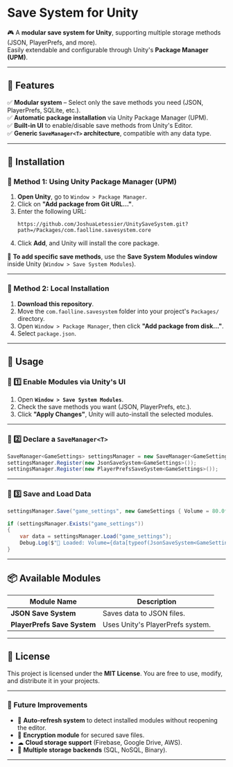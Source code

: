 # Save System for Unity

🎮 A **modular save system for Unity**, supporting multiple storage methods (JSON, PlayerPrefs, and more).  
Easily extendable and configurable through Unity's **Package Manager (UPM)**.

---

## 📌 Features

✅ **Modular system** – Select only the save methods you need (JSON, PlayerPrefs, SQLite, etc.).  
✅ **Automatic package installation** via Unity Package Manager (UPM).  
✅ **Built-in UI** to enable/disable save methods from Unity's Editor.  
✅ **Generic `SaveManager<T>` architecture**, compatible with any data type.  

---

## 📂 Installation

### 📌 Method 1: Using Unity Package Manager (UPM)
1. **Open Unity**, go to `Window > Package Manager`.
2. Click on **"Add package from Git URL..."**.
3. Enter the following URL:
   ```
   https://github.com/JoshuaLetessier/UnitySaveSystem.git?path=/Packages/com.faolline.savesystem.core
   ```
4. Click **Add**, and Unity will install the core package.

🔹 **To add specific save methods**, use the **Save System Modules window** inside Unity (`Window > Save System Modules`).  

---

### 📌 Method 2: Local Installation
1. **Download this repository**.
2. Move the `com.faolline.savesystem` folder into your project's `Packages/` directory.
3. Open `Window > Package Manager`, then click **"Add package from disk..."**.
4. Select `package.json`.

---

## 🚀 Usage

### 📌 1️⃣ Enable Modules via Unity's UI
1. Open **`Window > Save System Modules`**.
2. Check the save methods you want (JSON, PlayerPrefs, etc.).
3. Click **"Apply Changes"**, Unity will auto-install the selected modules.

---

### 📌 2️⃣ Declare a `SaveManager<T>`
```csharp
SaveManager<GameSettings> settingsManager = new SaveManager<GameSettings>();
settingsManager.Register(new JsonSaveSystem<GameSettings>());
settingsManager.Register(new PlayerPrefsSaveSystem<GameSettings>());
```

---

### 📌 3️⃣ Save and Load Data
```csharp
settingsManager.Save("game_settings", new GameSettings { Volume = 80.0f, Fullscreen = true });

if (settingsManager.Exists("game_settings"))
{
    var data = settingsManager.Load("game_settings");
    Debug.Log($"📂 Loaded: Volume={data[typeof(JsonSaveSystem<GameSettings>)].Volume}");
}
```

---

## 📦 Available Modules
| Module Name | Description |
|-------------|------------|
| **JSON Save System** | Saves data to JSON files. |
| **PlayerPrefs Save System** | Uses Unity's PlayerPrefs system. |

---

## 📜 License
This project is licensed under the **MIT License**. You are free to use, modify, and distribute it in your projects.

---

### 🚀 Future Improvements
- 🔄 **Auto-refresh system** to detect installed modules without reopening the editor.
- 🔐 **Encryption module** for secured save files.
- ☁ **Cloud storage support** (Firebase, Google Drive, AWS).
- 📂 **Multiple storage backends** (SQL, NoSQL, Binary).

---